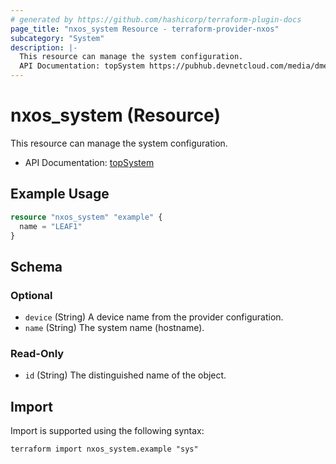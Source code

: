 ```yaml
---
# generated by https://github.com/hashicorp/terraform-plugin-docs
page_title: "nxos_system Resource - terraform-provider-nxos"
subcategory: "System"
description: |-
  This resource can manage the system configuration.
  API Documentation: topSystem https://pubhub.devnetcloud.com/media/dme-docs-10-2-2/docs/System/top:System/
---
```


# nxos_system (Resource)

This resource can manage the system configuration.

- API Documentation: [topSystem](https://pubhub.devnetcloud.com/media/dme-docs-10-2-2/docs/System/top:System/)

## Example Usage

```terraform
resource "nxos_system" "example" {
  name = "LEAF1"
}
```

<!-- schema generated by tfplugindocs -->
## Schema

### Optional

- `device` (String) A device name from the provider configuration.
- `name` (String) The system name (hostname).

### Read-Only

- `id` (String) The distinguished name of the object.

## Import

Import is supported using the following syntax:

```shell
terraform import nxos_system.example "sys"
```
